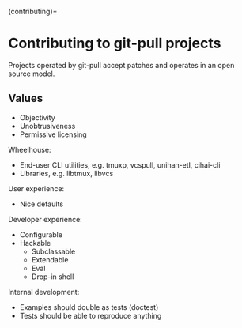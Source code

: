 (contributing)=

# Contributing to git-pull projects

Projects operated by git-pull accept patches and operates in an open source model.

## Values

- Objectivity
- Unobtrusiveness
- Permissive licensing

Wheelhouse:

- End-user CLI utilities, e.g. tmuxp, vcspull, unihan-etl, cihai-cli
- Libraries, e.g. libtmux, libvcs

User experience:

- Nice defaults

Developer experience:

- Configurable
- Hackable
  - Subclassable
  - Extendable
  - Eval
  - Drop-in shell

Internal development:

- Examples should double as tests (doctest)
- Tests should be able to reproduce anything
